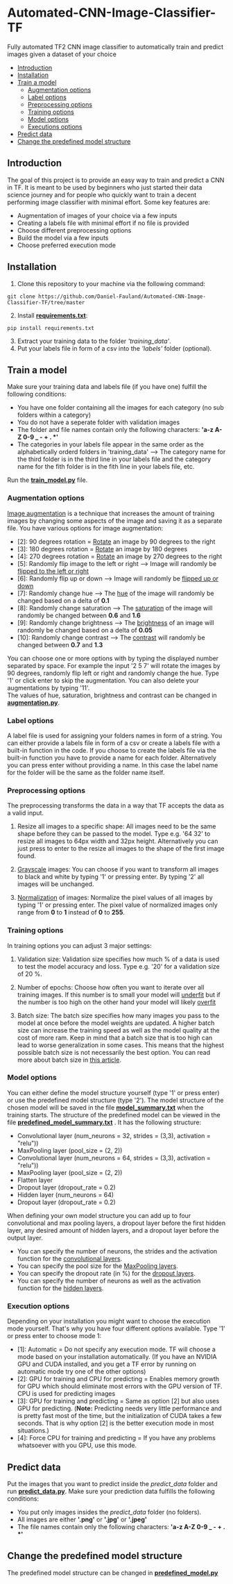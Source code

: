# Automated-CNN-Image-Classifier-TF
Fully automated TF2 CNN image classifier to automatically train and predict images given a dataset of your choice



- [Introduction](#introduction)
- [Installation](#installation)
- [Train a model](#train-a-model)
    - [Augmentation options](#augmentation-options)
    - [Label options](#label-options)
    - [Preprocessing options](#preprocessing-options)
    - [Training options](#training-options)
    - [Model options](#model-options)
    - [Executions options](#execution-options)
- [Predict data](#predict-data)
- [Change the predefined model structure](#change-the-predefined-model-structure)

## Introduction
The goal of this project is to provide an easy way to train and predict a CNN in TF. It is meant to be used by beginners who just started their data science journey and for people who quickly want to train a decent performing image classifier with minimal effort. Some key features are:
- Augmentation of images of your choice via a few inputs
- Creating a labels file with minimal effort if no file is provided
- Choose different preprocessing options
- Build the model via a few inputs
- Choose preferred execution mode

## Installation
1. Clone this repository to your machine via the following command:
``` shell
git clone https://github.com/Daniel-Fauland/Automated-CNN-Image-Classifier-TF/tree/master
```
2. Install [**requirements.txt**](requirements.txt):
``` shell
pip install requirements.txt
```
3. Extract your training data to the folder *'training_data'*. 
4. Put your labels file in form of a csv into the *'labels'* folder (optional).

## Train a model
Make sure your training data and labels file (if you have one) fulfill the following conditions:
- You have one folder containing all the images for each category (no sub folders within a category)
- You do not have a seperate folder with validation images
- The folder and file names contain only the following characters: **'a-z A-Z 0-9 _ - + . \*'**
- The categories in your labels file appear in the same order as the alphabetically orderd folders in 'training_data' --> The category name for the third folder is in the third line in your labels file and the category name for the fith folder is in the fith line in your labels file, etc.
   
Run the [**train_model.py**](train_model.py) file. 

### Augmentation options
[Image augmentation](https://towardsdatascience.com/image-augmentation-14a0aafd0498) is a technique that increases the amount of training images by changing some aspects of the image and saving it as a separate file.
You have various options for image augmentation:
- \[2]: 90 degrees rotation = [Rotate](https://www.tensorflow.org/api_docs/python/tf/image/rot90) an image by 90 degrees to the right
- \[3]: 180 degrees rotation = [Rotate](https://www.tensorflow.org/api_docs/python/tf/image/rot90) an image by 180 degrees
- \[4]: 270 degrees rotation = [Rotate](https://www.tensorflow.org/api_docs/python/tf/image/rot90) an image by 270 degrees to the right
- \[5]: Randomly flip image to the left or right --> Image will randomly be [flipped to the left or right](https://www.tensorflow.org/api_docs/python/tf/image/random_flip_left_right)
- \[6]: Randomly flip up or down --> Image will randomly be [flipped up or down](https://www.tensorflow.org/api_docs/python/tf/image/random_flip_up_down)
- \[7]: Randomly change hue --> The [hue](https://www.tensorflow.org/api_docs/python/tf/image/random_hue) of the image will randomly be changed based on a delta of **0.1**
- \[8]: Randomly change saturation --> The [saturation](https://www.tensorflow.org/api_docs/python/tf/image/random_saturation) of the image will randomly be changed between **0.6** and **1.6**
- \[9]: Randomly change brightness --> The [brightness](https://www.tensorflow.org/api_docs/python/tf/image/random_brightness) of an image will randomly be changed based on a delta of **0.05**
- \[10]: Randomly change contrast --> The [contrast](https://www.tensorflow.org/api_docs/python/tf/image/random_contrast) will randomly be changed between **0.7** and **1.3**

You can choose one or more options with by typing the displayed number separated by space. For example the input '2 5 7' will rotate the images by 90 degrees, randomly flip left or right and randomly change the hue.
Type '1' or click enter to skip the augmentation. You can also delete your augmentations by typing '11'. <br />
The values of hue, saturation, brightness and contrast can be changed in [**augmentation.py**](python/augmentation.py).

### Label options
A label file is used for assigning your folders names in form of a string. You can either provide a labels file in form of a csv or create a labels file with a built-in function in the code.
If you choose to create the labels file via the built-in function you have to provide a name for each folder. Alternatively you can press enter without providing a name. 
In this case the label name for the folder will be the same as the folder name itself.

### Preprocessing options
The preprocessing transforms the data in a way that TF accepts the data as a valid input. 
1. Resize all images to a specific shape: All images need to be the same shape before they can be passed to the model.
Type e.g. '64 32' to  resize all images to 64px width and 32px height. Alternatively you can just press to enter to the resize all images to the shape
   of the first image found.
   
2. [Grayscale](https://docs.opencv.org/3.4/de/d25/imgproc_color_conversions.html) images: You can choose if you want to transform all images to black and white by typing '1' or pressing enter. 
   By typing '2' all images will be unchanged.
   
3. [Normalization](https://en.wikipedia.org/wiki/Normalization_(image_processing)) of images: Normalize the pixel values of all images by typing '1' or pressing enter. 
   The pixel value of normalized images only range from **0** to **1** instead of **0** to **255**.
   
### Training options
In training options you can adjust 3 major settings:
1. Validation size: Validation size specifies how much % of a data is used to test the model accuracy and loss.
Type e.g. '20' for a validation size of 20 %.
   
2. Number of epochs: Choose how often you want to iterate over all training images. 
   If this number is to small your model will [underfit](https://www.tensorflow.org/tutorials/keras/overfit_and_underfit) but if the number is too high on the other hand your model will likely [overfit](https://www.tensorflow.org/tutorials/keras/overfit_and_underfit)
   
3. Batch size: The batch size specifies how many images you pass to the model at once before the model weights are updated. A higher batch size can increase the training speed as well as the model quality at the cost of more ram.
Keep in mind that a batch size that is too high can lead to worse generalization in some cases. This means that the highest possible batch size is not necessarily the best option.
   You can read more about batch size in [this article](https://machinelearningmastery.com/difference-between-a-batch-and-an-epoch/).
   
### Model options
You can either define the model structure yourself (type '1' or press enter) or use the predefined model structure (type '2'). The model structure of the chosen model will be saved in the file [**model_summary.txt**](python/model_summary.txt) when the training starts.
The structure of the predefined model can be viewed in the file [**predefined_model_summary.txt**](python/predefined_model_summary.txt) . It has the following structure:
- Convolutional layer (num_neurons = 32, strides = (3,3), activation = "relu"))
- MaxPooling layer (pool_size = (2, 2))
- Convolutional layer (num_neurons = 64, strides = (3,3), activation = "relu"))
- MaxPooling layer (pool_size = (2, 2))
- Flatten layer
- Dropout layer (dropout_rate = 0.2)
- Hidden layer (num_neurons = 64)
- Dropout layer (dropout_rate = 0.2)

When defining your own model structure you can add up to four convolutional and max pooling layers, a dropout layer before the first hidden layer, 
any desired amount of hidden layers, and a dropout layer before the output layer.
- You can specify the number of neurons, the strides and the activation function for the [convolutional layers](https://www.tensorflow.org/api_docs/python/tf/keras/layers/Conv2D).
- You can specify the pool size for the [MaxPooling layers](https://www.tensorflow.org/api_docs/python/tf/keras/layers/MaxPool2D).
- You can specify the dropout rate (in %) for the [dropout layers](https://www.tensorflow.org/api_docs/python/tf/keras/layers/Dropout).
- You can specify the number of neurons as well as the activation function for the [hidden layers](https://www.tensorflow.org/api_docs/python/tf/keras/layers/Dense).

### Execution options
Depending on your installation you might want to choose the execution mode yourself. That's why you have four different options available. Type '1' or press enter to choose mode 1:
- \[1]: Automatic = Do not specify any execution mode. TF will choose a mode based on your installation automatically.
  (If you have an NVIDIA GPU and CUDA installed, and you get a TF error by running on automatic mode try one of the other options)
- \[2]: GPU for training and CPU for predicting = Enables memory growth for GPU which should eliminate most errors with the GPU version of TF. CPU is used for predicting images
- \[3]: GPU for training and predicting = Same as option \[2] but also uses GPU for predicting. (**Note:** Predicting needs very little performance and is pretty fast most of the time, but the initialization of CUDA takes a few seconds.
  That is why option \[2] is the better execution mode in most situations.)
- \[4]: Force CPU for training and predicting = If you have any problems whatsoever with you GPU, use this mode.

## Predict data
Put the images that you want to predict inside the *predict_data* folder and run [**predict_data.py**](predict_data.py).
Make sure your prediction data fulfills the following conditions:
- You put only images insides the *predict_data* folder (no folders).
- All images are either **'.png'** or **'.jpg'** or **'.jpeg'**
- The file names contain only the following characters: **'a-z A-Z 0-9 _ - + . \*'**


## Change the predefined model structure
The predefined model structure can be changed in [**predefined_model.py**](python/predefined_model.py)
